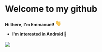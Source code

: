 # Welcome to my github
<h4>Hi there, I'm Emmanuel! <img src="https://raw.githubusercontent.com/ABSphreak/ABSphreak/master/gifs/Hi.gif" width="20px" height="20px">

- I'm interested in Android 📱</h4>

![](https://komarev.com/ghpvc/?username=neonzgamingyt&color=red&style=for-the-badge)
